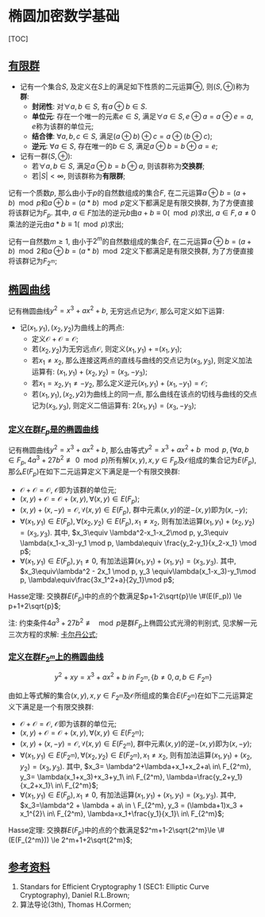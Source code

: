 # 椭圆加密数学基础

<span id='toc'></span>
[TOC]

## [有限群](#toc)

- 记有一个集合$S$, 及定义在$S$上的满足如下性质的二元运算$\oplus$, 则$(S,\oplus)$称为**群**:
  - **封闭性**: 对$\forall a, b\in S$, 有$a\oplus b \in S$.
  - **单位元**: 存在一个唯一的元素$e \in S$, 满足$\forall a \in S, e\oplus a = a\oplus e = a$, $e$称为该群的单位元;
  - **结合律**: $\forall a, b, c \in S$, 满足$(a\oplus b)\oplus c=a\oplus(b\oplus c)$;
  - **逆元**: $\forall a \in S$, 存在唯一的$b \in S$, 满足$a\oplus b = b\oplus a = e$;
- 记有一群$(S, \oplus)$:
  - 若$\forall a, b\in S$, 满足$a\oplus b = b\oplus a$, 则该群称为**交换群**;
  - 若$|S|<\infty$, 则该群称为**有限群**;

记有一个质数$p$, 那么由小于$p$的自然数组成的集合$F$, 在二元运算$a\oplus b=(a+b)\mod p$和$a\oplus b=(a*b)\mod p$定义下都满足是有限交换群, 为了方便直接将该群记为$F_p$. 其中, $a\in F$加法的逆元$b$由$a+b\equiv 0(\mod p)$求出, $a\in F, a\ne 0$乘法的逆元由$a*b\equiv 1(\mod p)$求出;

记有一自然数$m\ge 1$, 由小于$2^m$的自然数组成的集合$F$, 在二元运算$a\oplus b=(a+b)\mod 2$和$a\oplus b=(a*b)\mod 2$定义下都满足是有限交换群, 为了方便直接将该群记为$F_{2^m}$;

## [椭圆曲线](#toc)

记有椭圆曲线$y^2=x^3+ax^2+b$, 无穷远点记为$\mathcal{O}$, 那么可定义如下运算:

- 记$(x_1, y_1), (x_2, y_2)$为曲线上的两点:
  - 定义$\mathcal{O}+\mathcal{O}=\mathcal{O}$;
  - 若$(x_2, y_2)$为无穷远点$\mathcal{O}$, 则定义$(x_1,y_1)+\mathcal=(x_1,y_1)$;
  - 若$x_1\ne x_2$, 那么连接这两点的直线与曲线的交点记为$(x_3,y_3)$, 则定义加法运算有: $(x_1,y_1)+(x_2,y_2)=(x_3,-y_3)$;
  - 若$x_1=x_2, y_1\ne -y_2$, 那么定义逆元$(x_1,y_1)+(x_1,-y_1)=\mathcal{O}$;
  - 若$(x_1, y_1), (x_2,y2)$为曲线上的同一点, 那么曲线在该点的切线与曲线的交点记为$(x_3,y_3)$, 则定义二倍运算有: $2(x_1,y_1)=(x_3,-y_3)$;

### [定义在群$F_p$是的椭圆曲线](#toc)

记有椭圆曲线$y^2=x^3+ax^2+b$, 那么由等式$y^2=x^3+ax^2+b\mod p, \{\forall a,b\in F_p, 4a^3+27b^2\not\equiv 0\mod p\}$所有解$(x,y), x,y\in F_p$及$\mathcal{O}$组成的集合记为$E(F_p)$, 那么$E(F_p)$在如下二元运算定义下满足是一个有限交换群:

- $\mathcal{O} + \mathcal{O} = \mathcal{O}$, $\mathcal{O}$即为该群的单位元;
- $(x,y)+\mathcal{O}=\mathcal{O}+(x,y), \forall (x,y) \in E(F_p)$;
- $(x,y)+(x,-y)=\mathcal{O}, \forall (x,y) \in E(F_p)$, 群中元素$(x,y)$的逆$-(x,y)$即为$(x,-y)$;
- $\forall (x_1, y_1) \in E(F_p), \forall (x_2,y_2) \in E(F_p), x_1\ne x_2$, 则有加法运算$(x_1,y_1)+(x_2,y_2)=(x_3,y_3)$. 其中, $x_3\equiv \lambda^2-x_1-x_2\mod p, y_3\equiv \lambda(x_1-x_3)-y_1 \mod p, \lambda\equiv \frac{y_2-y_1}{x_2-x_1} \mod p$;
- $\forall (x_1,y_1)\in E(F_p), y_1\ne 0$, 有加法运算$(x_1,y_1)+(x_1,y_1)=(x_3,y_3)$. 其中, $x_3\equiv\lambda^2 - 2x_1 \mod p, y_3 \equiv\lambda(x_1-x_3)-y_1\mod p, \lambda\equiv\frac{3x_1^2+a}{2y_1}\mod p$;

Hasse定理: 交换群$E(F_p)$中的点的个数满足$p+1-2\sqrt{p}\le \#(E(F_p)) \le p+1+2\sqrt{p}$;

注: 约束条件$4a^3+27b^2\not\equiv \mod p$是群$F_p$上椭圆公式光滑的判别式, 见求解一元三次方程的求解: [卡尔丹公式](https://zhuanlan.zhihu.com/p/31151158);

### [定义在群$F_{2^m}$上的椭圆曲线](#toc)

$$
y^2 + xy = x^3 + ax^2 + b\ in\ F_{2^m}, \{b\ne 0, a,b \in F_{2^m}\}
$$

由如上等式解的集合$(x,y),x,y\in F_{2^m}$及$\mathcal{O}$所组成的集合$E(F_{2^m})$在如下二元运算定义下满足是一个有限交换群:

- $\mathcal{O} + \mathcal{O} = \mathcal{O}$, $\mathcal{O}$即为该群的单位元;
- $(x,y)+\mathcal{O}=\mathcal{O}+(x,y), \forall (x,y) \in E(F_{2^m})$;
- $(x,y)+(x,-y)=\mathcal{O}, \forall (x,y) \in E(F_{2^m})$, 群中元素$(x,y)$的逆$-(x,y)$即为$(x,-y)$;
- $\forall (x_1, y_1) \in E(F_{2^m}), \forall (x_2,y_2) \in E(F_{2^m}), x_1\ne x_2$, 则有加法运算$(x_1,y_1)+(x_2,y_2)=(x_3,y_3)$. 其中, $x_3= \lambda^2+\lambda+x_1+x_2+a\ in\ F_{2^m}, y_3= \lambda(x_1+x_3)+x_3+y_1\ in\ F_{2^m}, \lambda=\frac{y_2+y_1}{x_2+x_1}\ in\ F_{2^m}$;
- $\forall (x_1,y_1)\in E(F_p), x_1\ne 0$, 有加法运算$(x_1,y_1)+(x_1,y_1)=(x_3,y_3)$. 其中, $x_3=\lambda^2 + \lambda + a\ in \ F_{2^m}, y_3 = (\lambda+1)x_3 + x_1^{2}\ in\ F_{2^m}, \lambda=x_1+\frac{y_1}{x_1}\ in\ F_{2^m}$;

Hasse定理: 交换群$E(F_p)$中的点的个数满足$2^m+1-2\sqrt{2^m}\le \#(E(F_{2^m})) \le 2^m+1+2\sqrt{2^m}$;

## [参考资料](#toc)

1. Standars for Efficient Cryptography 1 (SEC1: Elliptic Curve Cryptography), Daniel R.L.Brown;
2. 算法导论(3th), Thomas H.Cormen;
